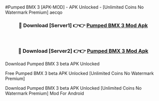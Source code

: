 #Pumped BMX 3 [APK-MOD] - APK Unlocked - [Unlimited Coins No Watermark Premium] aecqo



<div align="center">

<h3>🔴 Download [Server1] 👉👉 <a href="https://momento.my/?title=Pumped_BMX_3">Pumped BMX 3 Mod Apk</a></h3><br>

<h3>🔴 Download [Server2] 👉👉 <a href="https://momento.my/?title=Pumped_BMX_3">Pumped BMX 3 Mod Apk</a></h3>
</div>



Download Pumped BMX 3 beta APK Unlocked

Free Pumped BMX 3 beta APK Unlocked [Unlimited Coins No Watermark Premium]

Download Pumped BMX 3 beta APK Unlocked [Unlimited Coins No Watermark Premium] Mod For Android
